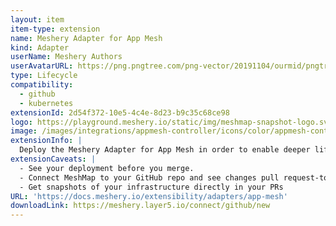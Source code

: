 ```yaml
---
layout: item
item-type: extension
name: Meshery Adapter for App Mesh
kind: Adapter
userName: Meshery Authors
userAvatarURL: https://png.pngtree.com/png-vector/20191104/ourmid/pngtree-businessman-avatar-cartoon-style-png-image_1953664.jpg
type: Lifecycle
compatibility: 
  - github
  - kubernetes
extensionId: 2d54f372-10e5-4c4e-8d23-b9c35c68ce98
logo: https://playground.meshery.io/static/img/meshmap-snapshot-logo.svg
image: /images/integrations/appmesh-controller/icons/color/appmesh-controller-color.svg
extensionInfo: |
  Deploy the Meshery Adapter for App Mesh in order to enable deeper lifecycle management of App Mesh.
extensionCaveats: |
  - See your deployment before you merge.
  - Connect MeshMap to your GitHub repo and see changes pull request-to-pull request
  - Get snapshots of your infrastructure directly in your PRs
URL: 'https://docs.meshery.io/extensibility/adapters/app-mesh'
downloadLink: https://meshery.layer5.io/connect/github/new
---
```

